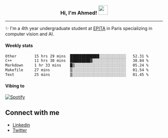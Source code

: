<!-- Heading -->
<h3 align="center"> Hi, I'm Ahmed! <img src = "https://raw.githubusercontent.com/MartinHeinz/MartinHeinz/master/wave.gif" width = 30px></h3>

<!-- About section -->
---
✨ I'm a 4th year undergraduate student at <a href="https://www.epita.fr/en/">EPITA</a> in Paris specializing in computer vision and AI.

<h4 align ="left"> Weekly stats </h4>

<!--START_SECTION:waka-->

```txt
Other        15 hrs 29 mins  █████████████░░░░░░░░░░░░   52.31 %
C++          11 hrs 30 mins  █████████▓░░░░░░░░░░░░░░░   38.84 %
Markdown     1 hr 33 mins    █▒░░░░░░░░░░░░░░░░░░░░░░░   05.24 %
Makefile     27 mins         ▒░░░░░░░░░░░░░░░░░░░░░░░░   01.54 %
Text         25 mins         ▒░░░░░░░░░░░░░░░░░░░░░░░░   01.45 %
```

<!--END_SECTION:waka-->

<h4 align ="left">Vibing to</h4>

[![Spotify](https://novatorem-ten-lyart.vercel.app/api/spotify)](https://open.spotify.com/user/31knevkvll66tzc3gqtoi6ngjbre)

<!-- Connect section -->

## Connect with me
  * <a href="https://www.linkedin.com/in/ahmed-hassayoune">Linkedin</a>
  * <a href="https://twitter.com/Ahmedhassaaa">Twitter</a>

<!-- Connect section: END -->
